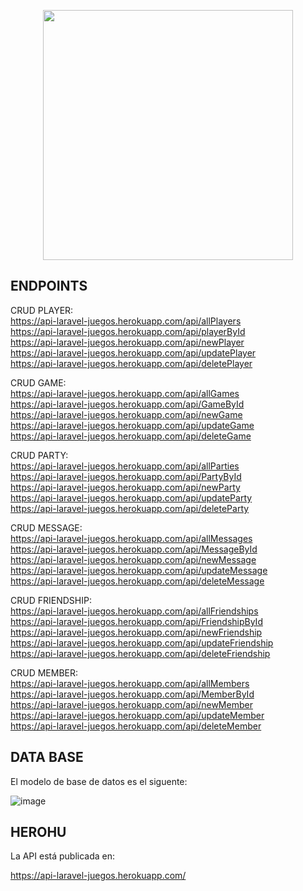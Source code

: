 <p align="center"><a href="https://laravel.com" target="_blank"><img src="https://raw.githubusercontent.com/laravel/art/master/logo-lockup/5%20SVG/2%20CMYK/1%20Full%20Color/laravel-logolockup-cmyk-red.svg" width="400"></a></p>


## ENDPOINTS

CRUD PLAYER: <br/>
https://api-laravel-juegos.herokuapp.com/api/allPlayers <br/>
https://api-laravel-juegos.herokuapp.com/api/playerById  <br/>
https://api-laravel-juegos.herokuapp.com/api/newPlayer  <br/>
https://api-laravel-juegos.herokuapp.com/api/updatePlayer  <br/>
https://api-laravel-juegos.herokuapp.com/api/deletePlayer  <br/>

CRUD GAME: <br/>
https://api-laravel-juegos.herokuapp.com/api/allGames  <br/>
https://api-laravel-juegos.herokuapp.com/api/GameById <br/>
https://api-laravel-juegos.herokuapp.com/api/newGame <br/>
https://api-laravel-juegos.herokuapp.com/api/updateGame <br/>
https://api-laravel-juegos.herokuapp.com/api/deleteGame <br/>

CRUD PARTY: <br/>
https://api-laravel-juegos.herokuapp.com/api/allParties <br/>
https://api-laravel-juegos.herokuapp.com/api/PartyById  <br/>
https://api-laravel-juegos.herokuapp.com/api/newParty <br/>
https://api-laravel-juegos.herokuapp.com/api/updateParty <br/>
https://api-laravel-juegos.herokuapp.com/api/deleteParty <br/>

CRUD MESSAGE: <br/>
https://api-laravel-juegos.herokuapp.com/api/allMessages <br/>
https://api-laravel-juegos.herokuapp.com/api/MessageById <br/>
https://api-laravel-juegos.herokuapp.com/api/newMessage <br/>
https://api-laravel-juegos.herokuapp.com/api/updateMessage <br/>
https://api-laravel-juegos.herokuapp.com/api/deleteMessage <br/>

CRUD FRIENDSHIP: <br/>
https://api-laravel-juegos.herokuapp.com/api/allFriendships <br/>
https://api-laravel-juegos.herokuapp.com/api/FriendshipById <br/>
https://api-laravel-juegos.herokuapp.com/api/newFriendship <br/>
https://api-laravel-juegos.herokuapp.com/api/updateFriendship <br/>
https://api-laravel-juegos.herokuapp.com/api/deleteFriendship <br/>

CRUD MEMBER: <br/>
https://api-laravel-juegos.herokuapp.com/api/allMembers <br/>
https://api-laravel-juegos.herokuapp.com/api/MemberById <br/>
https://api-laravel-juegos.herokuapp.com/api/newMember <br/>
https://api-laravel-juegos.herokuapp.com/api/updateMember <br/>
https://api-laravel-juegos.herokuapp.com/api/deleteMember <br/>


## DATA BASE

El modelo de base de datos es el siguente:

![image](https://user-images.githubusercontent.com/60045207/146153562-5fc8b44c-0c32-4aae-b831-31bf420c77b3.png)

## HEROHU

La API está publicada en:

 https://api-laravel-juegos.herokuapp.com/
